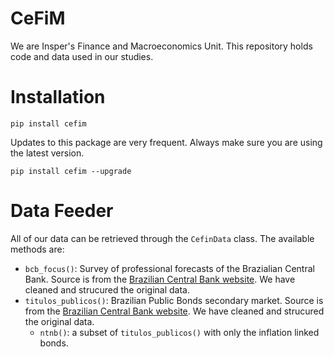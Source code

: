 # CeFiM
We are Insper's Finance and Macroeconomics Unit. This repository holds code 
and data used in our studies.

# Installation
```commandline
pip install cefim
```

Updates to this package are very frequent. Always make sure you are using the latest version.
```commandline
pip install cefim --upgrade
```

# Data Feeder
All of our data can be retrieved through the `CefinData` class. The available methods are:
- `bcb_focus()`: Survey of professional forecasts of the Brazialian Central Bank. Source is from the [Brazilian Central Bank website](https://www3.bcb.gov.br/expectativas2/#/consultas). We have cleaned and strucured the original data.
- `titulos_publicos()`: Brazilian Public Bonds secondary market. Source is from the [Brazilian Central Bank website](https://www4.bcb.gov.br/pom/demab/negociacoes/apresentacao.asp?frame=1). We have cleaned and strucured the original data.
  - `ntnb()`: a subset of `titulos_publicos()` with only the inflation linked bonds.
